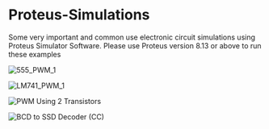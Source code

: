 # Proteus-Simulations
Some very important and common use electronic circuit simulations using Proteus Simulator Software. Please use Proteus version 8.13 or above to run these examples


![555_PWM_1](https://user-images.githubusercontent.com/78910261/227759653-8216fc81-d8ba-4ca3-8066-7ff3ca030a23.png)


![LM741_PWM_1](https://user-images.githubusercontent.com/78910261/227761029-56c6e4fc-89d3-4029-ab24-f558a8eb4577.png)

![PWM Using 2 Transistors](https://user-images.githubusercontent.com/78910261/227763532-bb5466b3-7c7f-4ffa-be1f-e211cc608805.png)


![BCD to SSD Decoder (CC)](https://user-images.githubusercontent.com/78910261/227765059-0b8e132f-2e46-4891-9e6e-35d50913a127.png)
